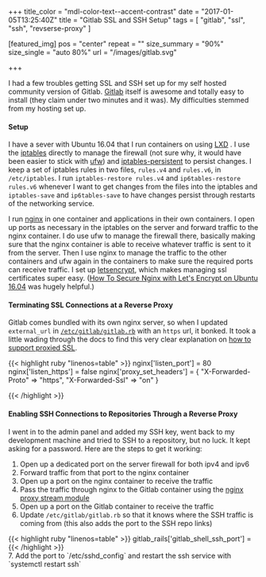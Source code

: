 +++
title_color = "mdl-color-text--accent-contrast"
date = "2017-01-05T13:25:40Z"
title = "Gitlab SSL and SSH Setup"
tags = [ "gitlab", "ssl", "ssh", "revserse-proxy" ]

[featured_img]
  pos = "center"
  repeat = ""
  size_summary = "90%"
  size_single = "auto 80%"
  url = "/images/gitlab.svg"


+++

I had a few troubles getting SSL and SSH set up for my self hosted community version of Gitlab. [Gitlab](https://about.gitlab.com/downloads/) itself is awesome and totally easy to install (they claim under two minutes and it was). My difficulties stemmed from my hosting set up.

#### Setup

I have a sever with Ubuntu 16.04 that I run containers on using [LXD](https://github.com/lxc/lxd) . I use the [iptables](https://linux.die.net/man/8/iptables) directly to manage the firewall (not sure why, it would have been easier to stick with [ufw](https://wiki.ubuntu.com/UncomplicatedFirewall)) and [iptables-persistent](http://stackoverflow.com/questions/30818931/debian-8-iptables-persistent) to persist changes. I keep a set of iptables rules in two files, `rules.v4` and `rules.v6`, in `/etc/iptables`. I run `iptables-restore rules.v4` and `ip6tables-restore rules.v6` whenever I want to get changes from the files into the iptables and `iptables-save` and `ip6tables-save` to have changes persist through restarts of the networking service.

I run [nginx](https://www.nginx.com/resources/wiki/) in one container and applications in their own containers. I open up ports as necessary in the iptables on the server and forward traffic to the nginx container. I do use ufw to manage the firewall there, basically making sure that the nginx container is able to receive whatever traffic is sent to it from the server. Then I use nginx to manage the traffic to the other containers and ufw again in the containers to make sure the required ports can receive traffic. I set up [letsencrypt](https://letsencrypt.org/), which makes managing ssl certificates super easy. ([How To Secure Nginx with Let's Encrypt on Ubuntu 16.04](https://www.digitalocean.com/community/tutorials/how-to-secure-nginx-with-let-s-encrypt-on-ubuntu-16-04) was hugely helpful.)

#### Terminating SSL Connections at a Reverse Proxy

Gitlab comes bundled with its own nginx server, so when I updated `external_url` in [`/etc/gitlab/gitlab.rb`](https://gitlab.com/gitlab-org/omnibus-gitlab/blob/master/doc/settings/configuration.md) with an `https` url, it bonked. It took a little wading through the docs to find this very clear explanation on [how to support proxied SSL](https://docs.gitlab.com/omnibus/settings/nginx.html#supporting-proxied-ssl).

{{< highlight ruby "linenos=table" >}}
    nginx['listen_port'] = 80
    nginx['listen_https'] = false
    nginx['proxy_set_headers'] = {
       "X-Forwarded-Proto" => "https",
       "X-Forwarded-Ssl" => "on"
    }

{{< /highlight >}}

#### Enabling SSH Connections to Repositories Through a Reverse Proxy

I went in to the admin panel and added my SSH key, went back to my development machine and tried to SSH to a repository, but no luck. It kept asking for a password. Here are the steps to get it working:

1. Open up a dedicated port on the server firewall for both ipv4 and ipv6
2. Forward traffic from that port to the nginx container
3. Open up a port on the nginx container to receive the traffic
4. Pass the traffic through nginx to the Gitlab container using the [nginx proxy stream module](https://nginx.org/en/docs/stream/ngx_stream_proxy_module.html)
5. Open up a port on the Gitlab container to receive the traffic
6. Update `/etc/gitlab/gitlab.rb` so that it knows where the SSH traffic is coming from (this also adds the port to the SSH repo links)
<div>
{{< highlight ruby "linenos=table" >}}
    gitlab_rails['gitlab_shell_ssh_port'] = <port>
{{< /highlight >}}
<div>
7. Add the port to `/etc/sshd_config` and restart the ssh service with `systemctl restart ssh`



